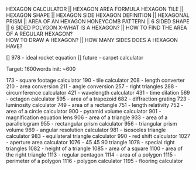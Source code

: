 HEXAGON CALCULATOR || HEXAGON AREA FORMULA
HEXAGON TILE  ||  HEXAGON SHAPE  ||  HEXAGON SIDE
HEXAGON DEFINITION  ||  HEXAGONAL PRISM  ||  AREA OF AN HEXAGON
HONEYCOMB PATTERN || 6 SIDED SHAPE  || 6 SIDED POLYGON
X-WHAT IS A HEXAGON?  ||  HOW TO FIND THE AREA OF A REGULAR HEXAGON?  
HOW TO DRAW A HEXAGON?  ||  HOW MANY SIDES DOES A HEXAGON HAVE?

[] 978 - ideal rocket equation
[] future - carpet calculator

Target: 1600words
init: ~600

173 - square footage calculator
190 - tile calculator
208 - length converter
210 - area conversion
211 - angle conversion
257 - right triangles
288 - circumference calculator
421 - wavelength calculator
431 - time dilation
569 - octagon calculator
595 - area of a trapezoid
682 - diffraction grating
723 - luminosity calculator
749 - area of a rectangle
751 - length relativity
752 - area of a circle calculator
900 - pyramid volume calculator
901 - magnification equation lens
906 - area of a triangle
933 - area of a parallelogram
955 - rectangular prism calculator
956 - triangular prism volume
969 - angular resolution calculator
981 - isosceles triangle calculator
983 - equilateral triangle calculator
990 - red shift calculator
1027 - aperture area calculator
1076 - 45 45 90 triangle
1078 - special right triangles
1082 - height of a triangle
1085 - area of a square
1100 - area of the right triangle
1113 - regular pentagon
1114 - area of a polygon
1115 - perimeter of a polygon
1116 - polygon calculator
1195 - flooring calculator
